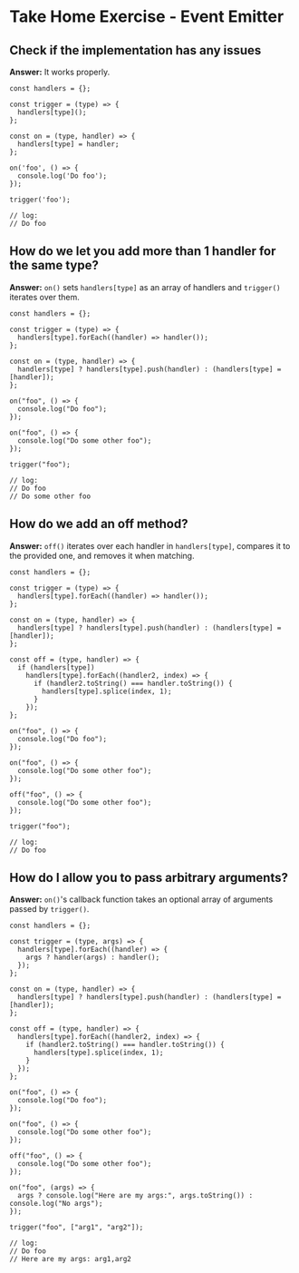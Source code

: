 # Take Home Exercise - Event Emitter

## Check if the implementation has any issues

**Answer:** It works properly.

    const handlers = {};

    const trigger = (type) => {
      handlers[type]();
    };

    const on = (type, handler) => {
      handlers[type] = handler;
    };

    on('foo', () => {
      console.log('Do foo');
    });

    trigger('foo');

    // log:
    // Do foo

## How do we let you add more than 1 handler for the same type?

**Answer:** `on()` sets `handlers[type]` as an array of handlers and `trigger()` iterates over them.

    const handlers = {};

    const trigger = (type) => {
      handlers[type].forEach((handler) => handler());
    };

    const on = (type, handler) => {
      handlers[type] ? handlers[type].push(handler) : (handlers[type] = [handler]);
    };

    on("foo", () => {
      console.log("Do foo");
    });

    on("foo", () => {
      console.log("Do some other foo");
    });

    trigger("foo");

    // log:
    // Do foo
    // Do some other foo

## How do we add an off method?

**Answer:** `off()` iterates over each handler in `handlers[type]`, compares it to the provided one, and removes it when matching.

    const handlers = {};

    const trigger = (type) => {
      handlers[type].forEach((handler) => handler());
    };

    const on = (type, handler) => {
      handlers[type] ? handlers[type].push(handler) : (handlers[type] = [handler]);
    };

    const off = (type, handler) => {
      if (handlers[type])
        handlers[type].forEach((handler2, index) => {
          if (handler2.toString() === handler.toString()) {
            handlers[type].splice(index, 1);
          }
        });
    };

    on("foo", () => {
      console.log("Do foo");
    });

    on("foo", () => {
      console.log("Do some other foo");
    });

    off("foo", () => {
      console.log("Do some other foo");
    });

    trigger("foo");

    // log:
    // Do foo

## How do I allow you to pass arbitrary arguments?

**Answer:** `on()`'s callback function takes an optional array of arguments passed by `trigger()`.

    const handlers = {};

    const trigger = (type, args) => {
      handlers[type].forEach((handler) => {
        args ? handler(args) : handler();
      });
    };

    const on = (type, handler) => {
      handlers[type] ? handlers[type].push(handler) : (handlers[type] = [handler]);
    };

    const off = (type, handler) => {
      handlers[type].forEach((handler2, index) => {
        if (handler2.toString() === handler.toString()) {
          handlers[type].splice(index, 1);
        }
      });
    };

    on("foo", () => {
      console.log("Do foo");
    });

    on("foo", () => {
      console.log("Do some other foo");
    });

    off("foo", () => {
      console.log("Do some other foo");
    });

    on("foo", (args) => {
      args ? console.log("Here are my args:", args.toString()) : console.log("No args");
    });

    trigger("foo", ["arg1", "arg2"]);

    // log:
    // Do foo
    // Here are my args: arg1,arg2
